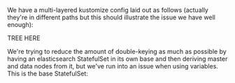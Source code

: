 We have a multi-layered kustomize config laid out as follows (actually they're in different paths but this should illustrate the issue we have well enough):

TREE HERE

We're trying to reduce the amount of double-keying as much as possible by having an elasticsearch StatefulSet in its own base and then deriving master and data nodes from it, but we've run into an issue when using variables. This is the base StatefulSet:

